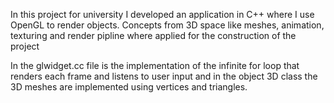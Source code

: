 In this project for university I developed an application in C++ where I use OpenGL to render objects. 
Concepts from 3D space like meshes, animation, texturing and render pipline where applied for the construction of the project

In the glwidget.cc file is the implementation of the infinite for loop that renders each frame and listens to user input and in the object 3D class the 3D meshes are implemented using vertices and triangles.
